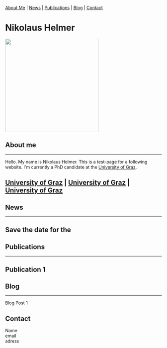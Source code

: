 [About Me](#about) | [News](#news) | [Publications](#publications) | [Blog](#blog) | [Contact](#contact)

# Nikolaus Helmer

<img src="profile.jpg" width="300" height="300">

## About me <a name="about"></a>
---

Hello. My name is Nikolaus Helmer. This is a test-page for a following website. I'm currently a PhD candidate at the [University of Graz](https://www.uni-graz.at/de/).

[University of Graz](https://www.uni-graz.at/de/) | [University of Graz](https://www.uni-graz.at/de/) | [University of Graz](https://www.uni-graz.at/de/)
---

## News <a name="news"></a>
---

Save the date for the 
---

## Publications <a name="publications"></a>
---

Publication 1
---

## Blog <a name="blog"></a>
---

Blog Post 1

## Contact
Name <br>
email <br>
adress <br>
